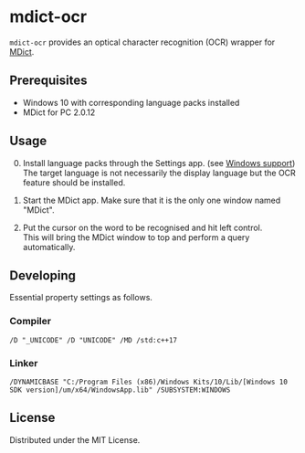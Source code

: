 # mdict-ocr
`mdict-ocr` provides an optical character recognition (OCR) wrapper for [MDict](https://www.mdict.cn/).


## Prerequisites
- Windows 10 with corresponding language packs installed
- MDict for PC 2.0.12


## Usage
0. Install language packs through the Settings app. (see [Windows support](https://support.microsoft.com/en-us/windows/language-packs-for-windows-a5094319-a92d-18de-5b53-1cfc697cfca8))  
   The target language is not necessarily the display language but the OCR feature should be installed.  

1. Start the MDict app. Make sure that it is the only one window named "MDict".

2. Put the cursor on the word to be recognised and hit left control.  
   This will bring the MDict window to top and perform a query automatically.  


## Developing
Essential property settings as follows.  

### Compiler
```
/D "_UNICODE" /D "UNICODE" /MD /std:c++17
```

### Linker
```
/DYNAMICBASE "C:/Program Files (x86)/Windows Kits/10/Lib/[Windows 10 SDK version]/um/x64/WindowsApp.lib" /SUBSYSTEM:WINDOWS
```


## License
Distributed under the MIT License.
